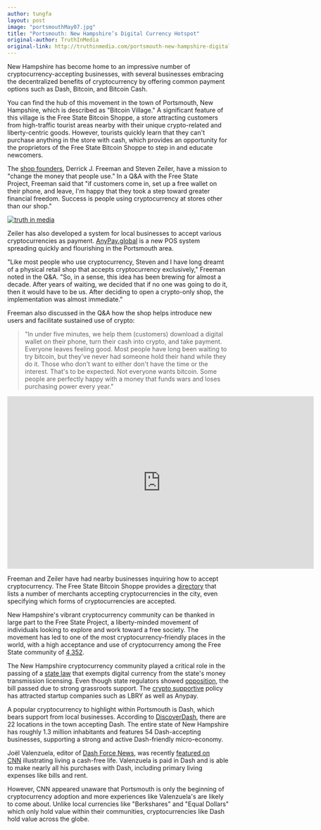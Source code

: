 ```yaml
---
author: tungfa
layout: post
image: "portsmouthMay07.jpg"
title: "Portsmouth: New Hampshire’s Digital Currency Hotspot"
original-author: TruthInMedia
original-link: http://truthinmedia.com/portsmouth-new-hampshire-digital-currency-hotspot/
---
```



New Hampshire has become home to an impressive number of cryptocurrency-accepting businesses, with several businesses embracing the decentralized benefits of cryptocurrency by offering common payment options such as Dash, Bitcoin, and Bitcoin Cash.

You can find the hub of this movement in the town of Portsmouth, New Hampshire, which is described as "Bitcoin Village." A significant feature of this village is the Free State Bitcoin Shoppe, a store attracting customers from high-traffic tourist areas nearby with their unique crypto-related and liberty-centric goods. However, tourists quickly learn that they can't purchase anything in the store with cash, which provides an opportunity for the proprietors of the Free State Bitcoin Shoppe to step in and educate newcomers.

The [shop founders](https://www.fsp.org/free-state-bitcoin-shoppe-new-hampshire-cryptoanarchy-mecca/), Derrick J. Freeman and Steven Zeiler, have a mission to "change the money that people use." In a Q&A with the Free State Project, Freeman said that "if customers come in, set up a free wallet on their phone, and leave, I'm happy that they took a step toward greater financial freedom. Success is people using cryptocurrency at stores other than our shop."

[![truth in media](http://cdn.truthinmedia.com/wp-content/uploads/2018/01/banner2-300x250.jpg)](http://bit.ly/2DJRjpx)

Zeiler has also developed a system for local businesses to accept various cryptocurrencies as payment. [AnyPay.global](http://anypay.global/) is a new POS system spreading quickly and flourishing in the Portsmouth area.

"Like most people who use cryptocurrency, Steven and I have long dreamt of a physical retail shop that accepts cryptocurrency exclusively," Freeman noted in the Q&A. "So, in a sense, this idea has been brewing for almost a decade. After years of waiting, we decided that if no one was going to do it, then it would have to be us. After deciding to open a crypto-only shop, the implementation was almost immediate."

Freeman also discussed in the Q&A how the shop helps introduce new users and facilitate sustained use of crypto:

> "In under five minutes, we help them (customers) download a digital wallet on their phone, turn their cash into crypto, and take payment. Everyone leaves feeling good. Most people have long been waiting to try bitcoin, but they've never had someone hold their hand while they do it. Those who don't want to either don't have the time or the interest. That's to be expected. Not everyone wants bitcoin. Some people are perfectly happy with a money that funds wars and loses purchasing power every year."

<iframe width="696" height="392" src="https://www.youtube.com/embed/yzqi7g1e9I4" frameborder="0" allow="autoplay; encrypted-media" allowfullscreen></iframe>

Freeman and Zeiler have had nearby businesses inquiring how to accept cryptocurrency. The Free State Bitcoin Shoppe provides a [directory](http://freestatebitcoin.com/tour/) that lists a number of merchants accepting cryptocurrencies in the city, even specifying which forms of cryptocurrencies are accepted.

New Hampshire's vibrant cryptocurrency community can be thanked in large part to the Free State Project, a liberty-minded movement of individuals looking to explore and work toward a free society. The movement has led to one of the most cryptocurrency-friendly places in the world, with a high acceptance and use of cryptocurrency among the Free State community of [4,352](https://www.fsp.org/).

The New Hampshire cryptocurrency community played a critical role in the passing of a [state law](https://www.nhliberty.org/bills/view/2017/HB436) that exempts digital currency from the state's money transmission licensing. Even though state regulators showed [opposition](https://www.coindesk.com/regulators-new-hampshires-bitcoin-msb-exemption/), the bill passed due to strong grassroots support. The [crypto supportive](https://cointelegraph.com/news/is-new-hampshire-the-blockchain-capital-of-the-world) policy has attracted startup companies such as LBRY as well as Anypay.

A popular cryptocurrency to highlight within Portsmouth is Dash, which bears support from local businesses. According to [DiscoverDash](https://discoverdash.com/), there are 22 locations in the town accepting Dash. The entire state of New Hampshire has roughly 1.3 million inhabitants and features 54 Dash-accepting businesses, supporting a strong and active Dash-friendly micro-economy.

Joël Valenzuela, editor of [Dash Force News](https://www.dashforcenews.com/cnn-airs-segment-on-dash-but-misses-the-mark/), was recently [featured on CNN](http://truthinmedia.com/cnn-highlights-real-world-digital-currency-use/) illustrating living a cash-free life. Valenzuela is paid in Dash and is able to make nearly all his purchases with Dash, including primary living expenses like bills and rent.

However, CNN appeared unaware that Portsmouth is only the beginning of cryptocurrency adoption and more experiences like Valenzuela's are likely to come about. Unlike local currencies like "Berkshares" and "Equal Dollars" which only hold value within their communities, cryptocurrencies like Dash hold value across the globe.